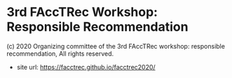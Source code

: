 3rd FAccTRec Workshop: Responsible Recommendation
=================================================

(c) 2020 Organizing committee of the 3rd FAccTRec workshop: responsible recommendation, All rights reserved.

* site url: <https://facctrec.github.io/facctrec2020/>
